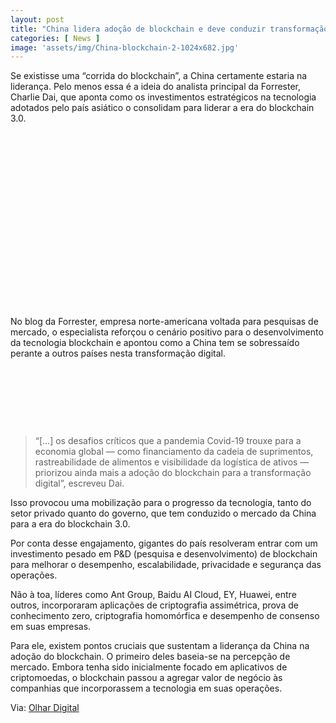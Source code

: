 ```yaml
---
layout: post
title: "China lidera adoção de blockchain e deve conduzir transformação digital"
categories: [ News ]
image: 'assets/img/China-blockchain-2-1024x682.jpg'
---
```


Se existisse uma “corrida do blockchain”, a China certamente estaria na liderança. Pelo menos essa é a ideia do analista principal da Forrester, Charlie Dai, que aponta como os investimentos estratégicos na tecnologia adotados pelo país asiático o consolidam para liderar a era do blockchain 3.0.

<!-- QUADRADO -->
<script async src="//pagead2.googlesyndication.com/pagead/js/adsbygoogle.js"></script>
<ins class="adsbygoogle"
style="display:inline-block;width:336px;height:280px"
data-ad-client="ca-pub-2838251107855362"
data-ad-slot="5351066970"></ins>
<script>
(adsbygoogle = window.adsbygoogle || []).push({});
</script>

No blog da Forrester, empresa norte-americana voltada para pesquisas de mercado, o especialista reforçou o cenário positivo para o desenvolvimento da tecnologia blockchain e apontou como a China tem se sobressaído perante a outros países nesta transformação digital.

<!-- MINI ANÚNCIO -->
<script async src="//pagead2.googlesyndication.com/pagead/js/adsbygoogle.js"></script>
<!-- Games Root -->
<ins class="adsbygoogle"
style="display:inline-block;width:730px;height:95px"
data-ad-client="ca-pub-2838251107855362"
data-ad-slot="5351066970"></ins>
<script>
(adsbygoogle = window.adsbygoogle || []).push({});
</script>

> “[…] os desafios críticos que a pandemia Covid-19 trouxe para a economia global — como financiamento da cadeia de suprimentos, rastreabilidade de alimentos e visibilidade da logística de ativos — priorizou ainda mais a adoção do blockchain para a transformação digital”, escreveu Dai.

Isso provocou uma mobilização para o progresso da tecnologia, tanto do setor privado quanto do governo, que tem conduzido o mercado da China para a era do blockchain 3.0.

Por conta desse engajamento, gigantes do país resolveram entrar com um investimento pesado em P&D (pesquisa e desenvolvimento) de blockchain para melhorar o desempenho, escalabilidade, privacidade e segurança das operações.

Não à toa, líderes como Ant Group, Baidu AI Cloud, EY, Huawei, entre outros, incorporaram aplicações de criptografia assimétrica, prova de conhecimento zero, criptografia homomórfica e desempenho de consenso em suas empresas.

<!-- RETANGULO LARGO 2 -->
<script async src="//pagead2.googlesyndication.com/pagead/js/adsbygoogle.js"></script>
<ins class="adsbygoogle"
style="display:block; text-align:center;"
data-ad-layout="in-article"
data-ad-format="fluid"
data-ad-client="ca-pub-2838251107855362"
data-ad-slot="8549252987"></ins>
<script>
(adsbygoogle = window.adsbygoogle || []).push({});
</script>

Para ele, existem pontos cruciais que sustentam a liderança da China na adoção do blockchain. O primeiro deles baseia-se na percepção de mercado. Embora tenha sido inicialmente focado em aplicativos de criptomoedas, o blockchain passou a agregar valor de negócio às companhias que incorporassem a tecnologia em suas operações.

<!-- RETANGULO LARGO -->
<script async src="https://pagead2.googlesyndication.com/pagead/js/adsbygoogle.js"></script>
<!-- Informat -->
<ins class="adsbygoogle"
style="display:block"
data-ad-client="ca-pub-2838251107855362"
data-ad-slot="2327980059"
data-ad-format="auto"
data-full-width-responsive="true"></ins>
<script>
(adsbygoogle = window.adsbygoogle || []).push({});
</script>

Via: [Olhar Digital](https://olhardigital.com.br/2021/04/01/pro/china-lidera-adocao-de-blockchain-e-deve-conduzir-transformacao-digital/)

